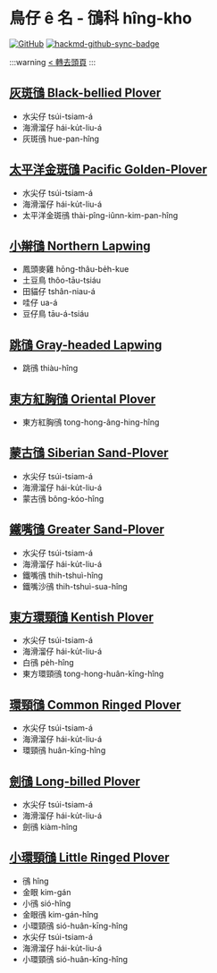 # 鳥仔 ê 名 - 鴴科 hîng-kho

[![GitHub](https://img.shields.io/badge/GitHub-black?logo=github)](https://github.com/siansiansu/tsiau-a-e-mia)
[![hackmd-github-sync-badge](https://hackmd.io/HzkAeO3UTTillhg8AZ0C4w/badge)](https://hackmd.io/HzkAeO3UTTillhg8AZ0C4w)

:::warning
[< 轉去頭頁](https://hackmd.io/@siansiansu/Hy4VzNvha)
:::

## [灰斑鴴 Black-bellied Plover](https://ebird.org/species/bkbplo)

- 水尖仔 tsúi-tsiam-á
- 海滑溜仔 hái-ku̍t-liu-á
- 灰斑鴴 hue-pan-hîng

## [太平洋金斑鴴 Pacific Golden-Plover](https://ebird.org/species/pagplo)

- 水尖仔 tsúi-tsiam-á
- 海滑溜仔 hái-ku̍t-liu-á
- 太平洋金斑鴴 thài-pîng-iûnn-kim-pan-hîng

## [小辮鴴 Northern Lapwing](https://ebird.org/species/norlap)

- 鳳頭麥雞 hōng-thâu-be̍h-kue
- 土豆鳥 thôo-tāu-tsiáu
- 田貓仔 tshân-niau-á
- 哇仔 ua-á
- 豆仔鳥 tāu-á-tsiáu

## [跳鴴 Gray-headed Lapwing](https://ebird.org/species/gyhlap1)

- 跳鴴 thiàu-hîng

## [東方紅胸鴴 Oriental Plover](https://ebird.org/species/oriplo1)

- 東方紅胸鴴 tong-hong-âng-hing-hîng

## [蒙古鴴 Siberian Sand-Plover](https://ebird.org/species/lessap2)

- 水尖仔 tsúi-tsiam-á
- 海滑溜仔 hái-ku̍t-liu-á
- 蒙古鴴 bông-kóo-hîng

## [鐵嘴鴴 Greater Sand-Plover](https://ebird.org/species/grsplo)

- 水尖仔 tsúi-tsiam-á
- 海滑溜仔 hái-ku̍t-liu-á
- 鐵嘴鴴 thih-tshuì-hîng
- 鐵嘴沙鴴 thih-tshuì-sua-hîng

## [東方環頸鴴 Kentish Plover](https://ebird.org/species/kenplo1)

- 水尖仔 tsúi-tsiam-á
- 海滑溜仔 hái-ku̍t-liu-á
- 白鴴 pe̍h-hîng
- 東方環頸鴴 tong-hong-huân-kīng-hîng

## [環頸鴴 Common Ringed Plover](https://ebird.org/species/corplo)

- 水尖仔 tsúi-tsiam-á
- 海滑溜仔 hái-ku̍t-liu-á
- 環頸鴴 huân-kīng-hîng

## [劍鴴 Long-billed Plover](https://ebird.org/species/lobplo1)

- 水尖仔 tsúi-tsiam-á
- 海滑溜仔 hái-ku̍t-liu-á
- 劍鴴 kiàm-hîng

## [小環頸鴴 Little Ringed Plover](https://www.instagram.com/p/CwZ7A2pxXgI/)

- 鴴 hîng
- 金眼 kim-gán
- 小鴴 sió-hîng
- 金眼鴴 kim-gán-hîng
- 小環頸鴴 sió-huân-kīng-hîng
- 水尖仔 tsúi-tsiam-á
- 海滑溜仔 hái-ku̍t-liu-á
- 小環頸鴴 sió-huân-kīng-hîng